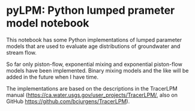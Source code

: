 # pyLPM: Python lumped prameter model notebook

This notebook has some Python implementations of lumped parameter models that are used
to evaluate age distributions of groundwater and stream flow.

So far only piston-flow, exponential mixing and exponential piston-flow models have
been implemented. Binary mixing models and the like will be added in the future when
I have time.

The implementations are based on the descriptions in the TracerLPM manual (https://ca.water.usgs.gov/user_projects/TracerLPM/,
also on GitHub https://github.com/bcjurgens/TracerLPM).
